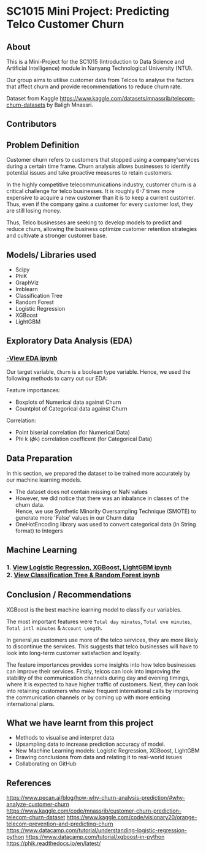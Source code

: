 # SC1015 Mini Project: Predicting Telco Customer Churn


## About 
This is a Mini-Project for the SC1015 (Introduction to Data Science and Artificial Intelligence) module in Nanyang Technological University (NTU).

Our group aims to utilise customer data from Telcos to analyse the factors that affect churn and provide recommendations to reduce churn rate.

Dataset from Kaggle https://www.kaggle.com/datasets/mnassrib/telecom-churn-datasets by Baligh Mnassri.
## Contributors


## Problem Definition 

Customer churn refers to customers that stopped using a company'services during a certain time frame. Churn analysis allows businesses to identify potential issues and take proactive measures to retain customers.

In the highly competitive telecommunications industry, customer churn is a critical challenge for telco businesses. It is roughly 6-7 times more expensive to acquire a new customer than it is to keep a current customer. Thus, even if the company gains a customer for every customer lost, they are still losing money. 

Thus, Telco businesses are seeking to develop models to predict and reduce churn, allowing the business optimize customer retention strategies and cultivate a stronger customer base.



## Models/ Libraries used
- Scipy
- PhiK
- GraphViz
- Imblearn
- Classification Tree
- Random Forest
- Logistic Regression
- XGBoost
- LightGBM


## Exploratory Data Analysis (EDA)

### [-View EDA ipynb](https://github.com/chuaqindi/sc1015-miniproject/blob/main/EDA.ipynb)



Our target variable, `Churn` is a boolean type variable. Hence, we used the following methods to carry out our EDA:

Feature importances:
- Boxplots of Numerical data against Churn
- Countplot of Categorical data against Churn

Correlation:
- Point biserial correlation (for Numerical Data)
- Phi k (𝜙k) correlation coefficent (for Categorical Data)

## Data Preparation

In this section, we prepared the dataset to be trained more accurately by our machine learning models.

- The dataset does not contain missing or NaN values
- However, we did notice that there was an inbalance in classes of the churn data.<br> Hence, we use Synthetic Minority Oversampling Technique (SMOTE) to generate more 'False' values in our Churn data 
- OneHotEncoding library was used to convert categorical data (in String format) to Integers


## Machine Learning
### 1. [View Logistic Regression, XGBoost, LightGBM ipynb](https://github.com/chuaqindi/sc1015-miniproject/blob/main/ClassificationTree_RandomForest.ipynb) <br> 2. [View Classification Tree & Random Forest ipynb](https://github.com/chuaqindi/sc1015-miniproject/blob/main/LogReg_XGBoost_LightGBM.ipynb) 


## Conclusion / Recommendations
 
XGBoost is the best machine learning model to classify our variables. 

The most important features were `Total day minutes`, `Total eve minutes`, `Total intl minutes` & `Account Length`.


In general,as customers use more of the telco services, they are more likely to discontinue the services. This suggests that telco businesses will have to look into long-term customer satisfaction and loyalty. 

The feature importances provides some insights into how telco businesses can improve their services. Firstly, telcos can look into improving the stability of the communication channels during day and evening timings, where it is expected to have higher traffic of customers. Next, they can look into retaining customers who make frequent international calls by improving the communication channels or by coming up with more enticing international plans.


## What we have learnt from this project 
- Methods to visualise and interpret data
- Upsampling data to increase prediction accuracy of model.
- New Machine Learning models: Logistic Regression, XGBoost, LightGBM
- Drawing conclusions from data and relating it to real-world issues
- Collaborating on GitHub


## References
https://www.pecan.ai/blog/how-why-churn-analysis-prediction/#why-analyze-customer-churn
https://www.kaggle.com/code/mnassrib/customer-churn-prediction-telecom-churn-dataset
https://www.kaggle.com/code/visionary20/orange-telecom-prevention-and-predicting-churn
https://www.datacamp.com/tutorial/understanding-logistic-regression-python
https://www.datacamp.com/tutorial/xgboost-in-python
https://phik.readthedocs.io/en/latest/

